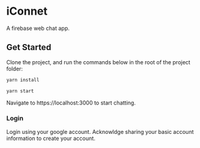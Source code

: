 
# iConnet

A firebase web chat app.

## Get Started

 Clone the project, and run the commands below in the root of the project folder:
```bash
yarn install
```
```bash
yarn start
```
Navigate to https://localhost:3000 to start chatting.

### Login
Login using your google account. Acknowldge sharing your basic account information to create your account.

